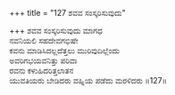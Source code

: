 +++
title = "127 ಶವವ ಸಂಸ್ಕರಿಸುವುದು"

+++
ಶವವ ಸಂಸ್ಕರಿಸುವುದು ಮಾಗಧ  
ನವನಿಯಲಿ ಸಹದೇವಗಭಿಷೇ  
ಕವನು ಮಾಡಿಸಿದಲ್ಲದೆತ್ತಲು ಮುರಿವುದಿಲ್ಲೆಂದು   
ಅವರಿಗಭಯವನಿತ್ತು ಪರಿವಾ  
ರವನು ಕಳುಹಿದರಿತ್ತಲಾತನ  
ಯುವತಿಯರು ಬೇಡಿದರು ವಹ್ನಿಯ ಪಡೆದು ಮರಳಿದರು      ॥127॥